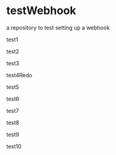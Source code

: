 # testWebhook
a repository to test setting up a webhook

test1

test2

test3

test4Redo

test5

test6

test7

test8

test9

test10
